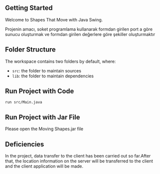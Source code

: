 ## Getting Started

Welcome to Shapes That Move with Java Swing.

Projenin amacı, soket programlama kullanarak formdan girilen port a göre sunucu oluşturmak ve formdan girilen değerlere göre şekiller oluşturmaktır

## Folder Structure

The workspace contains two folders by default, where:

- `src`: the folder to maintain sources
- `lib`: the folder to maintain dependencies


## Run Project with Code

`run src/Main.java`

## Run Project with Jar File

Please open the Moving Shapes.jar file

## Deficiencies


In the project, data transfer to the client has been carried out so far.After that, the location information on the server will be transferred to the client and the client application will be made.




